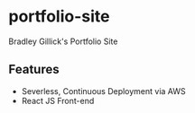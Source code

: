 # portfolio-site
Bradley Gillick's Portfolio Site

## Features
* Severless, Continuous Deployment via AWS
* React JS Front-end